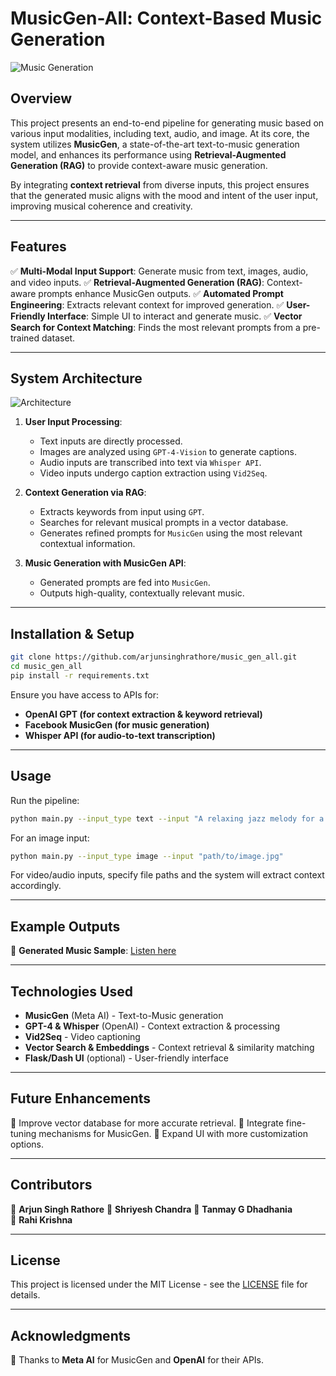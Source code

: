 # MusicGen-All: Context-Based Music Generation

![Music Generation](https://github.com/arjunsinghrathore/music_gen_all/blob/main/assets/banner.png)

## Overview
This project presents an end-to-end pipeline for generating music based on various input modalities, including text, audio, and image. At its core, the system utilizes **MusicGen**, a state-of-the-art text-to-music generation model, and enhances its performance using **Retrieval-Augmented Generation (RAG)** to provide context-aware music generation. 

By integrating **context retrieval** from diverse inputs, this project ensures that the generated music aligns with the mood and intent of the user input, improving musical coherence and creativity. 

---

## Features
✅ **Multi-Modal Input Support**: Generate music from text, images, audio, and video inputs.
✅ **Retrieval-Augmented Generation (RAG)**: Context-aware prompts enhance MusicGen outputs.
✅ **Automated Prompt Engineering**: Extracts relevant context for improved generation.
✅ **User-Friendly Interface**: Simple UI to interact and generate music.
✅ **Vector Search for Context Matching**: Finds the most relevant prompts from a pre-trained dataset.

---

## System Architecture
![Architecture](https://github.com/arjunsinghrathore/music_gen_all/blob/main/assets/architecture.png)

1. **User Input Processing**:
   - Text inputs are directly processed.
   - Images are analyzed using `GPT-4-Vision` to generate captions.
   - Audio inputs are transcribed into text via `Whisper API`.
   - Video inputs undergo caption extraction using `Vid2Seq`.

2. **Context Generation via RAG**:
   - Extracts keywords from input using `GPT`.
   - Searches for relevant musical prompts in a vector database.
   - Generates refined prompts for `MusicGen` using the most relevant contextual information.

3. **Music Generation with MusicGen API**:
   - Generated prompts are fed into `MusicGen`.
   - Outputs high-quality, contextually relevant music.

---

## Installation & Setup
```bash
git clone https://github.com/arjunsinghrathore/music_gen_all.git
cd music_gen_all
pip install -r requirements.txt
```
Ensure you have access to APIs for:
- **OpenAI GPT (for context extraction & keyword retrieval)**
- **Facebook MusicGen (for music generation)**
- **Whisper API (for audio-to-text transcription)**

---

## Usage
Run the pipeline:
```bash
python main.py --input_type text --input "A relaxing jazz melody for a quiet evening."
```
For an image input:
```bash
python main.py --input_type image --input "path/to/image.jpg"
```
For video/audio inputs, specify file paths and the system will extract context accordingly.

---

## Example Outputs
🎵 **Generated Music Sample**: [Listen here](https://github.com/arjunsinghrathore/music_gen_all/samples/output.mp3)

---

## Technologies Used
- **MusicGen** (Meta AI) - Text-to-Music generation
- **GPT-4 & Whisper** (OpenAI) - Context extraction & processing
- **Vid2Seq** - Video captioning
- **Vector Search & Embeddings** - Context retrieval & similarity matching
- **Flask/Dash UI** (optional) - User-friendly interface

---

## Future Enhancements
🔹 Improve vector database for more accurate retrieval.
🔹 Integrate fine-tuning mechanisms for MusicGen.
🔹 Expand UI with more customization options.

---

## Contributors
👤 **Arjun Singh Rathore** 
👤 **Shriyesh Chandra**
👤 **Tanmay G Dhadhania**  
👤 **Rahi Krishna**  


---

## License
This project is licensed under the MIT License - see the [LICENSE](LICENSE) file for details.

---

## Acknowledgments
🙏 Thanks to **Meta AI** for MusicGen and **OpenAI** for their APIs.
